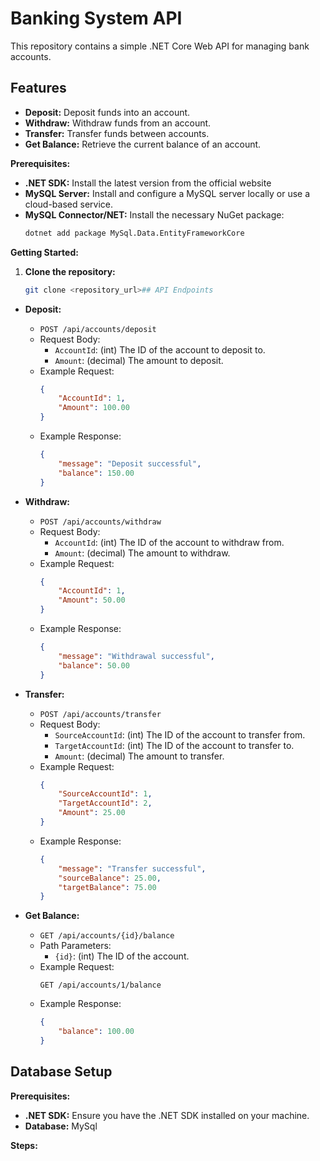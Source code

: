 # Banking System API

This repository contains a simple .NET Core Web API for managing bank accounts. 

## Features

* **Deposit:** Deposit funds into an account.
* **Withdraw:** Withdraw funds from an account.
* **Transfer:** Transfer funds between accounts.
* **Get Balance:** Retrieve the current balance of an account.


**Prerequisites:**

* **.NET SDK:** Install the latest version from the official website
* **MySQL Server:** Install and configure a MySQL server locally or use a cloud-based service.
* **MySQL Connector/NET:** Install the necessary NuGet package:
    ```bash
    dotnet add package MySql.Data.EntityFrameworkCore
    ```

**Getting Started:**

1. **Clone the repository:**
   ```bash
   git clone <repository_url>## API Endpoints

* **Deposit:**
    * `POST /api/accounts/deposit`
    * Request Body:
        * `AccountId`: (int) The ID of the account to deposit to.
        * `Amount`: (decimal) The amount to deposit.
    * Example Request:
        ```json
        {
            "AccountId": 1,
            "Amount": 100.00
        }
        ```
    * Example Response:
        ```json
        {
            "message": "Deposit successful",
            "balance": 150.00 
        }
        ```

* **Withdraw:**
    * `POST /api/accounts/withdraw`
    * Request Body:
        * `AccountId`: (int) The ID of the account to withdraw from.
        * `Amount`: (decimal) The amount to withdraw.
    * Example Request:
        ```json
        {
            "AccountId": 1,
            "Amount": 50.00
        }
        ```
    * Example Response:
        ```json
        {
            "message": "Withdrawal successful",
            "balance": 50.00 
        }
        ```

* **Transfer:**
    * `POST /api/accounts/transfer`
    * Request Body:
        * `SourceAccountId`: (int) The ID of the account to transfer from.
        * `TargetAccountId`: (int) The ID of the account to transfer to.
        * `Amount`: (decimal) The amount to transfer.
    * Example Request:
        ```json
        {
            "SourceAccountId": 1,
            "TargetAccountId": 2,
            "Amount": 25.00
        }
        ```
    * Example Response:
        ```json
        {
            "message": "Transfer successful",
            "sourceBalance": 25.00,
            "targetBalance": 75.00
        }
        ```

* **Get Balance:**
    * `GET /api/accounts/{id}/balance`
    * Path Parameters:
        * `{id}`: (int) The ID of the account.
    * Example Request:
        ```
        GET /api/accounts/1/balance
        ```
    * Example Response:
        ```json
        {
            "balance": 100.00
        }
        ```

## Database Setup

**Prerequisites:**

* **.NET SDK:** Ensure you have the .NET SDK installed on your machine.
* **Database:** MySql

**Steps:**

